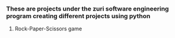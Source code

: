 
<h3>These are projects under the zuri software engineering program creating different projects using python</h3>
<ol>
    <li> Rock-Paper-Scissors game </li>
</ol>
